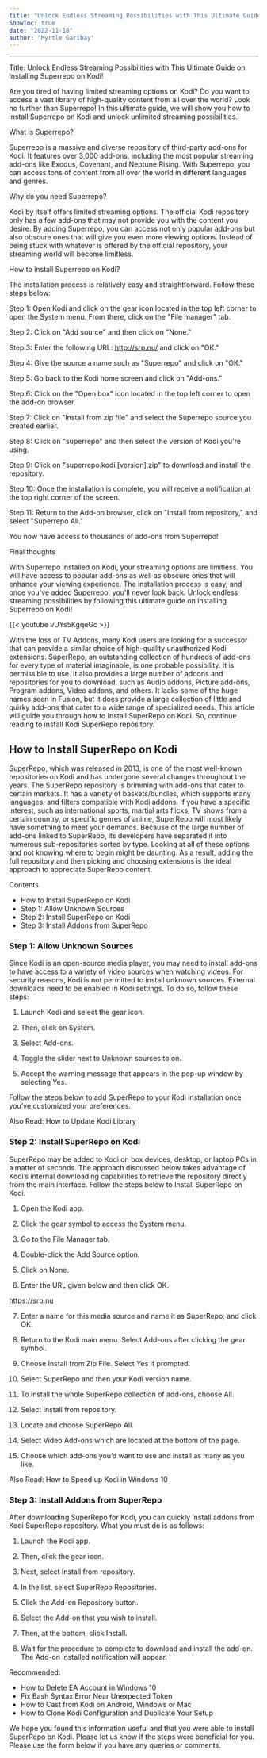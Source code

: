 ```yaml
---
title: "Unlock Endless Streaming Possibilities with This Ultimate Guide on Installing Superrepo on Kodi!"
ShowToc: true 
date: "2022-11-18"
author: "Myrtle Garibay"
---
```

*****
Title: Unlock Endless Streaming Possibilities with This Ultimate Guide on Installing Superrepo on Kodi!

Are you tired of having limited streaming options on Kodi? Do you want to access a vast library of high-quality content from all over the world? Look no further than Superrepo! In this ultimate guide, we will show you how to install Superrepo on Kodi and unlock unlimited streaming possibilities.

What is Superrepo?

Superrepo is a massive and diverse repository of third-party add-ons for Kodi. It features over 3,000 add-ons, including the most popular streaming add-ons like Exodus, Covenant, and Neptune Rising. With Superrepo, you can access tons of content from all over the world in different languages and genres.

Why do you need Superrepo?

Kodi by itself offers limited streaming options. The official Kodi repository only has a few add-ons that may not provide you with the content you desire. By adding Superrepo, you can access not only popular add-ons but also obscure ones that will give you even more viewing options. Instead of being stuck with whatever is offered by the official repository, your streaming world will become limitless.

How to install Superrepo on Kodi?

The installation process is relatively easy and straightforward. Follow these steps below:

Step 1: Open Kodi and click on the gear icon located in the top left corner to open the System menu. From there, click on the "File manager" tab.

Step 2: Click on "Add source" and then click on "None."

Step 3: Enter the following URL: http://srp.nu/ and click on "OK."

Step 4: Give the source a name such as "Superrepo" and click on "OK."

Step 5: Go back to the Kodi home screen and click on "Add-ons."

Step 6: Click on the "Open box" icon located in the top left corner to open the add-on browser.

Step 7: Click on "Install from zip file" and select the Superrepo source you created earlier.

Step 8: Click on "superrepo" and then select the version of Kodi you're using.

Step 9: Click on "superrepo.kodi.[version].zip" to download and install the repository.

Step 10: Once the installation is complete, you will receive a notification at the top right corner of the screen.

Step 11: Return to the Add-on browser, click on "Install from repository," and select "Superrepo All."

You now have access to thousands of add-ons from Superrepo!

Final thoughts

With Superrepo installed on Kodi, your streaming options are limitless. You will have access to popular add-ons as well as obscure ones that will enhance your viewing experience. The installation process is easy, and once you've added Superrepo, you'll never look back. Unlock endless streaming possibilities by following this ultimate guide on installing Superrepo on Kodi!

{{< youtube vUYs5KgqeGc >}} 



With the loss of TV Addons, many Kodi users are looking for a successor that can provide a similar choice of high-quality unauthorized Kodi extensions. SuperRepo, an outstanding collection of hundreds of add-ons for every type of material imaginable, is one probable possibility. It is permissible to use. It also provides a large number of addons and repositories for you to download, such as Audio addons, Picture add-ons, Program addons, Video addons, and others. It lacks some of the huge names seen in Fusion, but it does provide a large collection of little and quirky add-ons that cater to a wide range of specialized needs. This article will guide you through how to Install SuperRepo on Kodi. So, continue reading to install Kodi SuperRepo repository.
 

 
## How to Install SuperRepo on Kodi
 
SuperRepo, which was released in 2013, is one of the most well-known repositories on Kodi and has undergone several changes throughout the years. The SuperRepo repository is brimming with add-ons that cater to certain markets. It has a variety of baskets/bundles, which supports many languages, and filters compatible with Kodi addons. If you have a specific interest, such as international sports, martial arts flicks, TV shows from a certain country, or specific genres of anime, SuperRepo will most likely have something to meet your demands. Because of the large number of add-ons linked to SuperRepo, its developers have separated it into numerous sub-repositories sorted by type. Looking at all of these options and not knowing where to begin might be daunting. As a result, adding the full repository and then picking and choosing extensions is the ideal approach to appreciate SuperRepo content.
 
Contents
 
- How to Install SuperRepo on Kodi
 - Step 1: Allow Unknown Sources
 - Step 2: Install SuperRepo on Kodi
 - Step 3: Install Addons from SuperRepo

 
### Step 1: Allow Unknown Sources
 
Since Kodi is an open-source media player, you may need to install add-ons to have access to a variety of video sources when watching videos. For security reasons, Kodi is not permitted to install unknown sources. External downloads need to be enabled in Kodi settings. To do so, follow these steps:
 
1. Launch Kodi and select the gear icon.
 
2. Then, click on System.
 
3. Select Add-ons.
 
4. Toggle the slider next to Unknown sources to on.
 
5. Accept the warning message that appears in the pop-up window by selecting Yes.
 
Follow the steps below to add SuperRepo to your Kodi installation once you’ve customized your preferences.
 
Also Read: How to Update Kodi Library
 
### Step 2: Install SuperRepo on Kodi
 
SuperRepo may be added to Kodi on box devices, desktop, or laptop PCs in a matter of seconds. The approach discussed below takes advantage of Kodi’s internal downloading capabilities to retrieve the repository directly from the main interface. Follow the steps below to Install SuperRepo on Kodi.
 
1. Open the Kodi app.
 
2. Click the gear symbol to access the System menu. 
 
3. Go to the File Manager tab.
 
4. Double-click the Add Source option.
 
5. Click on None.
 
6. Enter the URL given below and then click OK.
 
https://srp.nu 
 
7. Enter a name for this media source and name it as SuperRepo, and click OK.
 
8. Return to the Kodi main menu. Select Add-ons after clicking the gear symbol.
 
9. Choose Install from Zip File. Select Yes if prompted.
 
10. Select SuperRepo and then your Kodi version name.
 
11. To install the whole SuperRepo collection of add-ons, choose All.
 
12. Select Install from repository.
 
13. Locate and choose SuperRepo All.
 
14. Select Video Add-ons which are located at the bottom of the page.
 
15. Choose which add-ons you’d want to use and install as many as you like.
 
Also Read: How to Speed up Kodi in Windows 10
 
### Step 3: Install Addons from SuperRepo
 
After downloading SuperRepo for Kodi, you can quickly install addons from Kodi SuperRepo repository. What you must do is as follows:
 
1. Launch the Kodi app.
 
2. Then, click the gear icon.
 
4. Next, select Install from repository.
 
5. In the list, select SuperRepo Repositories.
 
6. Click the Add-on Repository button.
 
7. Select the Add-on that you wish to install.
 
8. Then, at the bottom, click Install.
 
9. Wait for the procedure to complete to download and install the add-on. The Add-on installed notification will appear.
 
Recommended:
 
- How to Delete EA Account in Windows 10
 - Fix Bash Syntax Error Near Unexpected Token
 - How to Cast from Kodi on Android, Windows or Mac
 - How to Clone Kodi Configuration and Duplicate Your Setup

 
We hope you found this information useful and that you were able to install SuperRepo on Kodi. Please let us know if the steps were beneficial for you. Please use the form below if you have any queries or comments.




